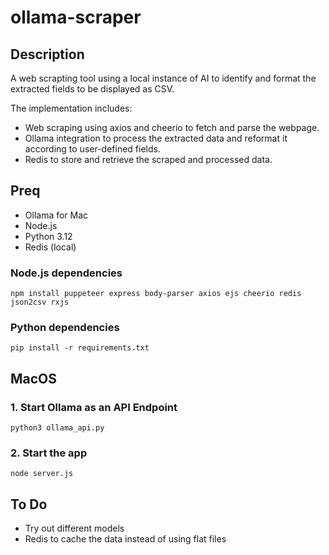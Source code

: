 # ollama-scraper
## Description
A web scrapting tool using a local instance of AI to identify and format the extracted fields to be displayed as CSV. 

The implementation includes:

- Web scraping using axios and cheerio to fetch and parse the webpage.
- Ollama integration to process the extracted data and reformat it according to user-defined fields.
- Redis to store and retrieve the scraped and processed data.

## Preq
- Ollama for Mac
- Node.js
- Python 3.12
- Redis (local)

### Node.js dependencies
```
npm install puppeteer express body-parser axios ejs cheerio redis json2csv rxjs
```

### Python dependencies
```
pip install -r requirements.txt
```

## MacOS

### 1. Start Ollama as an API Endpoint
```
python3 ollama_api.py
```

### 2. Start the app
```
node server.js
```

## To Do
- Try out different models
- Redis to cache the data instead of using flat files
  
